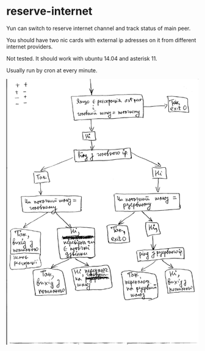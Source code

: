 # reserve-internet

Yun can switch to reserve internet channel and track status of main peer.

You should have two nic cards with external ip adresses on it from different internet providers.

Not tested. It should work with ubuntu 14.04 and asterisk 11.

Usually run by cron at every minute.

![asterisk_po_script](https://github.com/msergiy87/reserve-internet/blob/master/asterisk_po_script.jpg)
